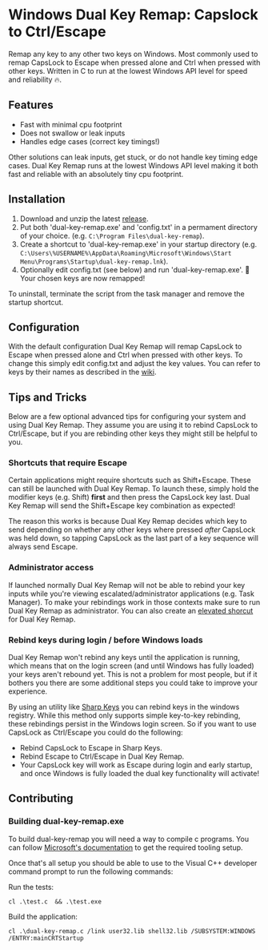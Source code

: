 # Windows Dual Key Remap: Capslock to Ctrl/Escape

Remap any key to any other two keys on Windows. Most commonly used to remap CapsLock to Escape when pressed alone and Ctrl when pressed with other keys. Written in C to run at the lowest Windows API level for speed and reliability 🔥.

## Features

- Fast with minimal cpu footprint
- Does not swallow or leak inputs
- Handles edge cases (correct key timings!)

Other solutions can leak inputs, get stuck, or do not handle key timing edge cases. Dual Key Remap runs at the lowest Windows API level making it both fast and reliable with an absolutely tiny cpu footprint.

## Installation

1) Download and unzip the latest [release](https://github.com/ililim/dual-key-remap/releases).
2) Put both 'dual-key-remap.exe' and 'config.txt' in a permament directory of your choice. (e.g. `C:\Program Files\dual-key-remap`).
3) Create a shortcut to 'dual-key-remap.exe' in your startup directory (e.g. `C:\Users\%USERNAME%\AppData\Roaming\Microsoft\Windows\Start Menu\Programs\Startup\dual-key-remap.lnk`).
4) Optionally edit config.txt (see below) and run 'dual-key-remap.exe'. 🥳 Your chosen keys are now remapped!

To uninstall, terminate the script from the task manager and remove the startup shortcut.

## Configuration

With the default configuration Dual Key Remap will remap CapsLock to Escape when pressed alone and Ctrl when pressed with other keys. To change this simply edit config.txt and adjust the key values. You can refer to keys by their names as described in the [wiki](https://github.com/ililim/dual-key-remap/wiki/Using-config.txt#key-names).

## Tips and Tricks

Below are a few optional advanced tips for configuring your system and using Dual Key Remap. They assume you are using it to rebind CapsLock to Ctrl/Escape, but if you are rebinding other keys they might still be helpful to you.

### Shortcuts that require Escape

Certain applications might require shortcuts such as Shift+Escape. These can still be launched with Dual Key Remap. To launch these, simply hold the modifier keys (e.g. Shift) **first** and then press the CapsLock key last. Dual Key Remap will send the Shift+Escape key combination as expected!

The reason this works is because Dual Key Remap decides which key to send depending on whether any other keys where pressed _after_ CapsLock was held down, so tapping CapsLock as the last part of a key sequence will always send Escape.

### Administrator access

If launched normally Dual Key Remap will not be able to rebind your key inputs while you're viewing escalated/administrator applications (e.g. Task Manager). To make your rebindings work in those contexts make sure to run Dual Key Remap as administrator. You can also create an [elevated shorcut](https://winaero.com/create-elevated-shortcut-to-skip-uac-prompt-in-windows-10/) for Dual Key Remap.

### Rebind keys during login / before Windows loads

Dual Key Remap won't rebind any keys until the application is running, which means that on the login screen (and until Windows has fully loaded) your keys aren't rebound yet. This is not a problem for most people, but if it bothers you there are some additional steps you could take to improve your experience.

By using an utility like [Sharp Keys](https://github.com/randyrants/sharpkeys) you can rebind keys in the windows registry. While this method only supports simple key-to-key rebinding, these rebindings persist in the Windows login screen. So if you want to use CapsLock as Ctrl/Escape you could do the following:
- Rebind CapsLock to Escape in Sharp Keys.
- Rebind Escape to Ctrl/Escape in Dual Key Remap.
- Your CapsLock key will work as Escape during login and early startup, and once Windows is fully loaded the dual key functionality will activate!

## Contributing

### Building dual-key-remap.exe

To build dual-key-remap you will need a way to compile c programs. You can follow [Microsoft's documentation](https://msdn.microsoft.com/en-us/library/bb384838.aspx) to get the required tooling setup.

Once that's all setup you should be able to use to the Visual C++ developer command prompt to run the following commands:

Run the tests:

```
cl .\test.c  && .\test.exe
```

Build the application:

```
cl .\dual-key-remap.c /link user32.lib shell32.lib /SUBSYSTEM:WINDOWS /ENTRY:mainCRTStartup
```
